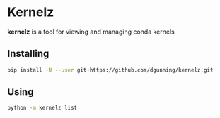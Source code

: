 # Kernelz

**kernelz** is a tool for viewing and managing conda kernels

## Installing

```bash
pip install -U --user git+https://github.com/dgunning/kernelz.git
```
## Using
```bash
python -m kernelz list
```